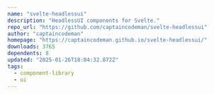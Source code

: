 ```yaml
---
name: "svelte-headlessui"
description: "HeadlessUI components for Svelte."
repo_url: "https://github.com/captaincodeman/svelte-headlessui"
author: "captaincodeman"
homepage: "https://captaincodeman.github.io/svelte-headlessui/"
downloads: 3765
dependents: 8
updated: "2025-01-26T18:04:32.872Z"
tags: 
  - component-library
  - ui
---
```

